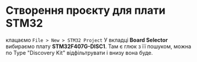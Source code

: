 # Створення проєкту для плати STM32
клацаємо `File > New > STM32 Project`
У вкладці **Board Selector** вибираємо плату **STM32F407G-DISC1**. Там є глюк з її пошуком, можна по Type "Discovery Kit" відфільтрувати і внизу вона буде.